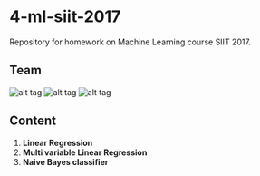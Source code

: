 # 4-ml-siit-2017
Repository for homework on Machine Learning course SIIT 2017. 

## Team
![alt tag](https://avatars0.githubusercontent.com/u/16312404?v=3&s=128) ![alt tag](https://avatars3.githubusercontent.com/u/17749693?v=3&s=128) ![alt tag](https://avatars2.githubusercontent.com/u/6232313?v=3&s=128)

## Content

1. **Linear Regression**
2. **Multi variable Linear Regression**
3. **Naive Bayes classifier**